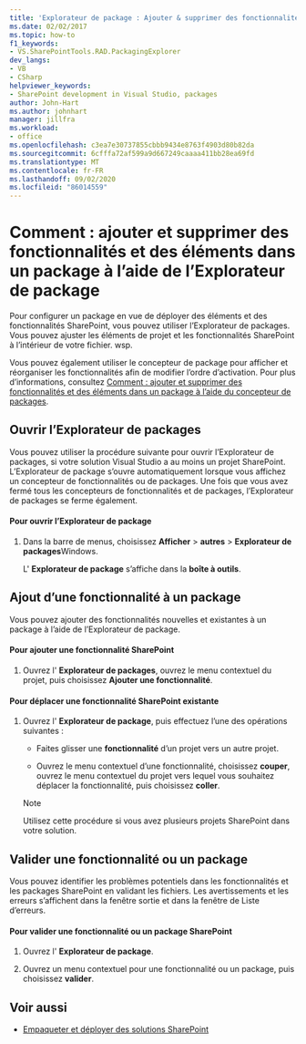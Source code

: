 ```yaml
---
title: 'Explorateur de package : Ajouter & supprimer des fonctionnalités & des éléments du package'
ms.date: 02/02/2017
ms.topic: how-to
f1_keywords:
- VS.SharePointTools.RAD.PackagingExplorer
dev_langs:
- VB
- CSharp
helpviewer_keywords:
- SharePoint development in Visual Studio, packages
author: John-Hart
ms.author: johnhart
manager: jillfra
ms.workload:
- office
ms.openlocfilehash: c3ea7e30737855cbbb9434e8763f4903d80b82da
ms.sourcegitcommit: 6cfffa72af599a9d667249caaaa411bb28ea69fd
ms.translationtype: MT
ms.contentlocale: fr-FR
ms.lasthandoff: 09/02/2020
ms.locfileid: "86014559"
---
```

# <a name="how-to-add-and-remove-features-and-items-to-a-package-by-using-the-packaging-explorer"></a>Comment : ajouter et supprimer des fonctionnalités et des éléments dans un package à l’aide de l’Explorateur de package
  Pour configurer un package en vue de déployer des éléments et des fonctionnalités SharePoint, vous pouvez utiliser l’Explorateur de packages. Vous pouvez ajuster les éléments de projet et les fonctionnalités SharePoint à l’intérieur de votre fichier. wsp.

 Vous pouvez également utiliser le concepteur de package pour afficher et réorganiser les fonctionnalités afin de modifier l’ordre d’activation. Pour plus d’informations, consultez [Comment : ajouter et supprimer des fonctionnalités et des éléments dans un package à l’aide du concepteur de packages](../sharepoint/how-to-add-and-remove-features-and-items-to-a-package-by-using-the-package-designer.md).

## <a name="open-the-packaging-explorer"></a>Ouvrir l’Explorateur de packages
 Vous pouvez utiliser la procédure suivante pour ouvrir l’Explorateur de packages, si votre solution Visual Studio a au moins un projet SharePoint. L’Explorateur de package s’ouvre automatiquement lorsque vous affichez un concepteur de fonctionnalités ou de packages. Une fois que vous avez fermé tous les concepteurs de fonctionnalités et de packages, l’Explorateur de packages se ferme également.

#### <a name="to-open-the-packaging-explorer"></a>Pour ouvrir l’Explorateur de package

1. Dans la barre de menus, choisissez **Afficher**  >  **autres**  >  **Explorateur de packages**Windows.

     L' **Explorateur de package** s’affiche dans la **boîte à outils**.

## <a name="adding-a-feature-to-a-package"></a>Ajout d’une fonctionnalité à un package
 Vous pouvez ajouter des fonctionnalités nouvelles et existantes à un package à l’aide de l’Explorateur de package.

#### <a name="to-add-a-sharepoint-feature"></a>Pour ajouter une fonctionnalité SharePoint

1. Ouvrez l' **Explorateur de packages**, ouvrez le menu contextuel du projet, puis choisissez **Ajouter une fonctionnalité**.

#### <a name="to-move-an-existing-sharepoint-feature"></a>Pour déplacer une fonctionnalité SharePoint existante

1. Ouvrez l' **Explorateur de package**, puis effectuez l’une des opérations suivantes :

    - Faites glisser une **fonctionnalité** d’un projet vers un autre projet.

    - Ouvrez le menu contextuel d’une fonctionnalité, choisissez **couper**, ouvrez le menu contextuel du projet vers lequel vous souhaitez déplacer la fonctionnalité, puis choisissez **coller**.

    > [!NOTE]
    > Utilisez cette procédure si vous avez plusieurs projets SharePoint dans votre solution.

## <a name="validate-a-feature-or-package"></a>Valider une fonctionnalité ou un package
 Vous pouvez identifier les problèmes potentiels dans les fonctionnalités et les packages SharePoint en validant les fichiers. Les avertissements et les erreurs s’affichent dans la fenêtre sortie et dans la fenêtre de Liste d’erreurs.

#### <a name="to-validate-a-sharepoint-feature-or-package"></a>Pour valider une fonctionnalité ou un package SharePoint

1. Ouvrez l' **Explorateur de package**.

2. Ouvrez un menu contextuel pour une fonctionnalité ou un package, puis choisissez **valider**.

## <a name="see-also"></a>Voir aussi
- [Empaqueter et déployer des solutions SharePoint](../sharepoint/packaging-and-deploying-sharepoint-solutions.md)
